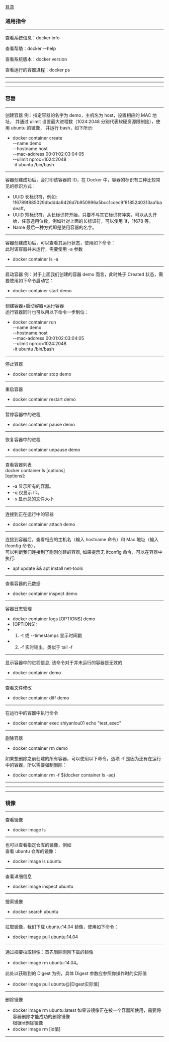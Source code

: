 [目录](../目录.md/)
### 通用指令
---
查看系统信息：docker info

查看帮助：docker --help

查看系统版本：docker version  

查看运行的容器进程：docker ps  

---  
---
---
### 容器
--- 
创建容器
例：指定容器的名字为 demo，主机名为 host，设置相应的 MAC 地址，
并通过 ulimit 设置最大进程数（1024:2048 分别代表软硬资源限制接），使用 ubuntu 的镜像，
并运行 bash，如下所示:  
+ docker container create \
    --name demo \
    --hostname host \
    --mac-address 00:01:02:03:04:05 \
    --ulimit nproc=1024:2048 \
    -it ubuntu /bin/bash  
---
容器创建成功后，会打印该容器的 ID，在 Docker 中，容器的标识有三种比较常见的标识方式：  
+ UUID 长标识符，例如: 1f6789f885029dbdd4a6426d7b950996a5bcc1ccec9f8185240313aa1badeaff。  
+ UUID 短标识符，从长标识符开始，只要不与其它标识符冲突，可以从头开始，任意选用位数，例如针对上面的长标识符，可以使用 1f，1f678 等。  
+ Name 最后一种方式即是使用容器的名字。
---
容器创建成功后，可以查看其运行状态，使用如下命令：  
此时该容器并未运行，需要使用 -a 参数  
+ docker container ls -a
---
启动容器
例：对于上面我们创建的容器 demo 而言，此时处于 Created 状态，需要使用如下命令启动它：  
+ docker container start demo
---
创建容器+启动容器=运行容器  
运行容器同时也可以用以下命令一步到位：
+ docker container run \
    --name demo \
    --hostname host \
    --mac-address 00:01:02:03:04:05 \
    --ulimit nproc=1024:2048 \
    -it ubuntu /bin/bash
---  

停止容器  
+ docker container stop demo
---
重启容器  
+ docker container restart demo
---
暂停容器中的进程  
+ docker container pause demo
---
恢复容器中的进程  
+ docker container unpause demo
---
查看容器列表  
docker container ls [options]  
[options]:  
+ -a 显示所有的容器。
+ -q 仅显示 ID。
+ -s 显示总的文件大小
---
连接到正在运行中的容器  
+ docker container attach demo
---
连接到容器后，查看相应的主机名（输入 hostname 命令）和 Mac 地址（输入 ifconfig 命令），  
可以判断我们连接到了刚刚创建的容器, 如果提示无 ifconfig 命令，可以在容器中执行:   
+ apt update && apt install net-tools 
---
查看容器的元数据  
+ docker container inspect demo
---
容器日志管理  
+ docker container logs [OPTIONS] demo  
+ [OPTIONS]:
+ 1. -t 或 --timestamps 显示时间戳
+ 2. -f 实时输出，类似于 tail -f
---
显示容器中的进程信息, 该命令对于并未运行的容器是无效的  
+ docker container demo  

---
查看文件修改  
+ docker container diff demo
---
在运行中的容器中执行命令    
+ docker container exec shiyanlou01 echo "test_exec"
---

删除容器  
+ docker container rm demo  

如果想删除之前创建的所有容器，可以使用以下命令，选项 -f 是因为还有在运行中的容器，所以需要强制删除：  
+ docker container rm -f $(docker container ls -aq)
---
---
---
### 镜像
---
查看镜像  
+ docker image ls
---
也可以查看指定仓库的镜像，例如  
查看 ubuntu 仓库的镜像：  
+ docker image ls ubuntu
---
查看详细信息  
+ docker image inspect ubuntu
---
搜索镜像  
+ docker search ubuntu
---
拉取镜像，我们下载 ubuntu:14.04 镜像，使用如下命令： 
+ docker image pull ubuntu:14.04
---
通过摘要拉取镜像：首先删除刚刚下载的镜像   
+ docker image rm ubuntu:14.04。  

此处以获取到的 Digest 为例，具体 Digest 参数应参照你操作时的实际值  
+ docker image pull ubuntu@[Digest实际值]
---  

删除镜像  
+ docker image rm ubuntu:latest
如果该镜像正在被一个容器所使用，需要将容器删除才能成功的删除镜像  
根据id删除镜像  
+ docker image rm [id值]
---